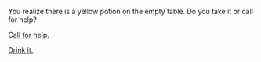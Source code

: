 You realize there is a yellow potion on the empty table. Do you take it or call for help?  

[Call for help.](door-unlocked.md)  

[Drink it.](potion-burn.md)